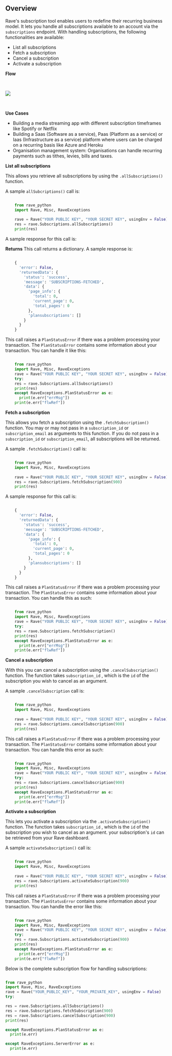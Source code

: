 ## Overview

Rave's subscription tool enables users to redefine their recurring business model. It lets you handle all subscriptions available to an account via the  `subscriptions`  endpoint. With handling subscriptions, the following functionalities are available:


- List all subscriptions
- Fetch a subscription
- Cancel a subscription
- Activate a subscription

**Flow**

&nbsp;

<img src="https://res.cloudinary.com/fullstackmafia/image/upload/v1576441730/image_preview_16_b3qfto.png"/>

&nbsp;

**Use Cases**

- Building a media streaming app with different subscription timeframes like Spotify or Netflix
- Building a Saas (Software as a service), Paas (Platform as a service) or Iaas (Infrastructure as a service) platform where users can be charged on a recurring basis like Azure and Heroku
- Organisation management system: Organisations can handle recurring payments such as tithes, levies, bills and taxes.

**List all subscriptions**

This allows you retrieve all subscriptions by using the  `.allSubscriptions()`  function.

A sample  `allSubcriptions()`  call is:

```python

    from rave_python
    import Rave, Misc, RaveExceptions
    
    rave = Rave("YOUR PUBLIC KEY", "YOUR SECRET KEY", usingEnv = False)
    res = rave.Subscriptions.allSubscriptions()
    print(res)

```

A sample response for this call is:

**Returns**
This call returns a dictionary. A sample response is:

```python

    {
      'error': False,
      'returnedData': {
        'status': 'success',
        'message': 'SUBSCRIPTIONS-FETCHED',
        'data': {
          'page_info': {
            'total': 0,
            'current_page': 0,
            'total_pages': 0
          },
          'plansubscriptions': []
        }
      }
    }

```

This call raises a `PlanStatusError` if there was a problem processing your transaction. The `PlanStatusError` contains some information about your transaction. You can handle it like this:

```python

    from rave_python
    import Rave, Misc, RaveExceptions
    rave = Rave("YOUR PUBLIC KEY", "YOUR SECRET KEY", usingEnv = False)
    try:
    res = rave.Subscriptions.allSubscriptions()
    print(res)
    except RaveExceptions.PlanStatusError as e:
      print(e.err["errMsg"])
    print(e.err["flwRef"])

```

**Fetch a subscription**

This allows you fetch a subscription using the  `.fetchSubscription()`  function. You may or may not pass in a `subscription_id` or `subscription_email` as arguments to this function. If you do not pass in a  `subscription_id` or  `subscription_email`,  all subscriptions will be returned. 

A sample `.fetchSubscription()`  call is:

```python

    from rave_python
    import Rave, Misc, RaveExceptions
    
    rave = Rave("YOUR PUBLIC KEY", "YOUR SECRET KEY", usingEnv = False)
    res = rave.Subscriptions.fetchSubscription(900)
    print(res)

```

A sample response for this call is:

```python

    {
      'error': False,
      'returnedData': {
        'status': 'success',
        'message': 'SUBSCRIPTIONS-FETCHED',
        'data': {
          'page_info': {
            'total': 0,
            'current_page': 0,
            'total_pages': 0
          },
          'plansubscriptions': []
        }
      }
    }

```

This call raises a `PlanStatusError` if there was a problem processing your transaction. The `PlanStatusError` contains some information about your transaction. You can handle this as such:

```python

    from rave_python
    import Rave, Misc, RaveExceptions
    rave = Rave("YOUR PUBLIC KEY", "YOUR SECRET KEY", usingEnv = False)
    try:
    res = rave.Subscriptions.fetchSubscription()
    print(res)
    except RaveExceptions.PlanStatusError as e:
      print(e.err["errMsg"])
    print(e.err["flwRef"])

```

**Cancel a subscription**

With this you can cancel a subscription using the  `.cancelSubscription()` function. The function takes  `subscription_id` , which is the  `id`  of the subscription you wish to cancel as an argument. 

 A sample `.cancelSubscription` call is:

```python

    from rave_python
    import Rave, Misc, RaveExceptions
    
    rave = Rave("YOUR PUBLIC KEY", "YOUR SECRET KEY", usingEnv = False)
    res = rave.Subscriptions.cancelSubscription(900)
    print(res) 

```

This call raises a `PlanStatusError` if there was a problem processing your transaction. The `PlanStatusError` contains some information about your transaction. You can handle this error as such:

```python

    from rave_python
    import Rave, Misc, RaveExceptions
    rave = Rave("YOUR PUBLIC KEY", "YOUR SECRET KEY", usingEnv = False)
    try:
    res = rave.Subscriptions.cancelSubscription(900)
    print(res)
    except RaveExceptions.PlanStatusError as e:
      print(e.err["errMsg"])
    print(e.err["flwRef"])

```

**Activate a subscription**

This lets you activate a subscription via the  `.activateSubscription()`  function. The function takes  `subscription_id` , which is the  `id`  of the subscription you wish to cancel as an argument. your subscription's  `id`  can be retrieved from your Rave dashboard.

A sample  `activateSubscription()`  call is:

```python

    from rave_python
    import Rave, Misc, RaveExceptions
    
    rave = Rave("YOUR PUBLIC KEY", "YOUR SECRET KEY", usingEnv = False)
    res = rave.Subscriptions.activateSubscription(900)
    print(res)

```

This call raises a `PlanStatusError` if there was a problem processing your transaction. The `PlanStatusError` contains some information about your transaction. You can handle the error like this:

```python

    from rave_python
    import Rave, Misc, RaveExceptions
    rave = Rave("YOUR PUBLIC KEY", "YOUR SECRET KEY", usingEnv = False)
    try:
    res = rave.Subscriptions.activateSubscription(900)
    print(res)
    except RaveExceptions.PlanStatusError as e:
      print(e.err["errMsg"])
    print(e.err["flwRef"])

```

Below is the complete subscription flow for handling subscriptions:

```python

from rave_python
import Rave, Misc, RaveExceptions
rave = Rave("YOUR_PUBLIC_KEY", "YOUR_PRIVATE_KEY", usingEnv = False)
try:

res = rave.Subscriptions.allSubscriptions()
res = rave.Subscriptions.fetchSubscription(900)
res = rave.Subscriptions.cancelSubscription(900)
print(res)

except RaveExceptions.PlanStatusError as e:
  print(e.err)

except RaveExceptions.ServerError as e:
  print(e.err)
```
